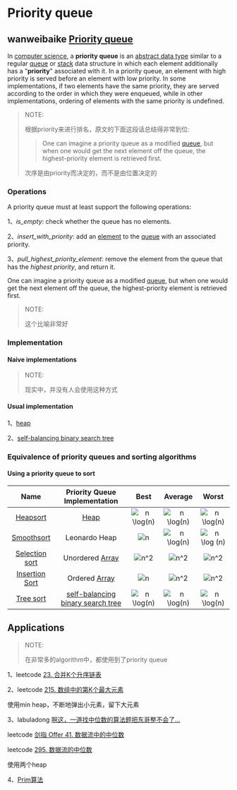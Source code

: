 # Priority queue



## wanweibaike [Priority queue](https://en.wanweibaike.com/wiki-Priority%20Queue)

In [computer science](https://en.wanweibaike.com/wiki-Computer_science), a **priority queue** is an [abstract data type](https://en.wanweibaike.com/wiki-Abstract_data_type) similar to a regular [queue](https://en.wanweibaike.com/wiki-Queue_(abstract_data_type)) or [stack](https://en.wanweibaike.com/wiki-Stack_(abstract_data_type)) data structure in which each element additionally has a "**priority**" associated with it. In a priority queue, an element with high priority is served before an element with low priority. In some implementations, if two elements have the same priority, they are served according to the order in which they were enqueued, while in other implementations, ordering of elements with the same priority is undefined.

> NOTE:
>
> 根据priority来进行排名，原文的下面这段话总结得非常到位: 
>
> > One can imagine a priority queue as a modified [queue](https://en.wanweibaike.com/wiki-Queue_(abstract_data_type)), but when one would get the next element off the queue, the highest-priority element is retrieved first.
>
> 次序是由priority而决定的，而不是由位置决定的
>
> 



### Operations

A priority queue must at least support the following operations:

1、*is_empty*: check whether the queue has no elements.

2、*insert_with_priority*: add an [element](https://en.wanweibaike.com/wiki-Element_(mathematics)) to the [queue](https://en.wanweibaike.com/wiki-Queue_(abstract_data_type)) with an associated priority.

3、*pull_highest_priority_element*: remove the element from the queue that has the *highest priority*, and return it.



One can imagine a priority queue as a modified [queue](https://en.wanweibaike.com/wiki-Queue_(abstract_data_type)), but when one would get the next element off the queue, the highest-priority element is retrieved first.

> NOTE: 
>
> 这个比喻非常好



### Implementation

#### Naive implementations

> NOTE: 
>
> 现实中，并没有人会使用这种方式

#### Usual implementation

1、[heap](https://infogalactic.com/info/Heap_(data_structure)) 

2、[self-balancing binary search tree](https://infogalactic.com/info/Self-balancing_binary_search_tree)

### Equivalence of priority queues and sorting algorithms

#### Using a priority queue to sort

|                             Name                             |                Priority Queue Implementation                 |                             Best                             |                           Average                            |                            Worst                             |
| :----------------------------------------------------------: | :----------------------------------------------------------: | :----------------------------------------------------------: | :----------------------------------------------------------: | :----------------------------------------------------------: |
|      [Heapsort](https://infogalactic.com/info/Heapsort)      | [Heap](https://infogalactic.com/info/Heap_(data_structure))  | ![n \log(n)](https://infogalactic.com/w/images/math/5/9/0/59032eb6da2b67ed1aba8d4a4c55ebf6.png) | ![n \log(n)](https://infogalactic.com/w/images/math/5/9/0/59032eb6da2b67ed1aba8d4a4c55ebf6.png) | ![n \log(n)](https://infogalactic.com/w/images/math/5/9/0/59032eb6da2b67ed1aba8d4a4c55ebf6.png) |
|    [Smoothsort](https://infogalactic.com/info/Smoothsort)    |                        Leonardo Heap                         | ![n](https://infogalactic.com/w/images/math/7/b/8/7b8b965ad4bca0e41ab51de7b31363a1.png) | ![n \log(n)](https://infogalactic.com/w/images/math/5/9/0/59032eb6da2b67ed1aba8d4a4c55ebf6.png) | ![n \log (n)](https://infogalactic.com/w/images/math/5/9/0/59032eb6da2b67ed1aba8d4a4c55ebf6.png) |
| [Selection sort](https://infogalactic.com/info/Selection_sort) | Unordered [Array](https://infogalactic.com/info/Array_(disambiguation)#In_computer_science) | ![n^2](https://infogalactic.com/w/images/math/b/0/8/b08b1c6ec09f20907eb1d6f1392c01c6.png) | ![n^2](https://infogalactic.com/w/images/math/b/0/8/b08b1c6ec09f20907eb1d6f1392c01c6.png) | ![n^2](https://infogalactic.com/w/images/math/b/0/8/b08b1c6ec09f20907eb1d6f1392c01c6.png) |
| [Insertion Sort](https://infogalactic.com/info/Insertion_Sort) | Ordered [Array](https://infogalactic.com/info/Array_(disambiguation)#In_computer_science) | ![n ](https://infogalactic.com/w/images/math/7/b/8/7b8b965ad4bca0e41ab51de7b31363a1.png) | ![n^2 ](https://infogalactic.com/w/images/math/b/0/8/b08b1c6ec09f20907eb1d6f1392c01c6.png) | ![n^2 ](https://infogalactic.com/w/images/math/b/0/8/b08b1c6ec09f20907eb1d6f1392c01c6.png) |
|     [Tree sort](https://infogalactic.com/info/Tree_sort)     | [self-balancing binary search tree](https://infogalactic.com/info/Self-balancing_binary_search_tree) | ![n \log(n)](https://infogalactic.com/w/images/math/5/9/0/59032eb6da2b67ed1aba8d4a4c55ebf6.png) | ![n \log(n)](https://infogalactic.com/w/images/math/5/9/0/59032eb6da2b67ed1aba8d4a4c55ebf6.png) | ![n \log(n)](https://infogalactic.com/w/images/math/5/9/0/59032eb6da2b67ed1aba8d4a4c55ebf6.png) |

## Applications

> NOTE: 
>
> 在非常多的algorithm中，都使用到了priority queue

1、leetcode [23. 合并K个升序链表](https://leetcode.cn/problems/merge-k-sorted-lists/)

2、leetcode [215. 数组中的第K个最大元素](https://leetcode.cn/problems/kth-largest-element-in-an-array/)

使用min heap，不断地弹出小元素，留下大元素

3、labuladong [啊这，一道找中位数的算法题把东哥整不会了…](https://mp.weixin.qq.com/s/oklQN_xjYy--_fbFkd9wMg) 

leetcode [剑指 Offer 41. 数据流中的中位数](https://leetcode.cn/problems/shu-ju-liu-zhong-de-zhong-wei-shu-lcof/)

leetcode [295. 数据流的中位数](https://leetcode.cn/problems/find-median-from-data-stream/)

使用两个heap

4、[Prim算法](https://leetcode.cn/problems/min-cost-to-connect-all-points/solution/prim-and-kruskal-by-yexiso-c500/)


